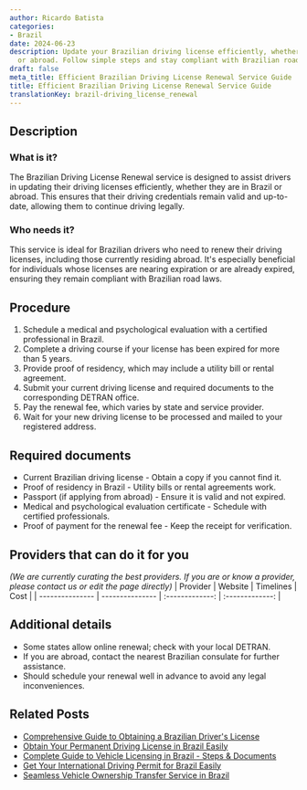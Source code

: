 ```yaml
---
author: Ricardo Batista
categories:
- Brazil
date: 2024-06-23
description: Update your Brazilian driving license efficiently, whether in Brazil
  or abroad. Follow simple steps and stay compliant with Brazilian road laws.
draft: false
meta_title: Efficient Brazilian Driving License Renewal Service Guide
title: Efficient Brazilian Driving License Renewal Service Guide
translationKey: brazil-driving_license_renewal
---
```



## Description
### What is it?
The Brazilian Driving License Renewal service is designed to assist drivers in updating their driving licenses efficiently, whether they are in Brazil or abroad. This ensures that their driving credentials remain valid and up-to-date, allowing them to continue driving legally.

### Who needs it?
This service is ideal for Brazilian drivers who need to renew their driving licenses, including those currently residing abroad. It's especially beneficial for individuals whose licenses are nearing expiration or are already expired, ensuring they remain compliant with Brazilian road laws.

## Procedure

1. Schedule a medical and psychological evaluation with a certified professional in Brazil.
2. Complete a driving course if your license has been expired for more than 5 years.
3. Provide proof of residency, which may include a utility bill or rental agreement.
4. Submit your current driving license and required documents to the corresponding DETRAN office.
5. Pay the renewal fee, which varies by state and service provider.
6. Wait for your new driving license to be processed and mailed to your registered address.


## Required documents

- Current Brazilian driving license - Obtain a copy if you cannot find it.
- Proof of residency in Brazil - Utility bills or rental agreements work.
- Passport (if applying from abroad) - Ensure it is valid and not expired.
- Medical and psychological evaluation certificate - Schedule with certified professionals.
- Proof of payment for the renewal fee - Keep the receipt for verification.


## Providers that can do it for you
_(We are currently curating the best providers. If you are or know a provider, please contact us or edit the page directly)_
| Provider        |     Website     |     Timelines    |       Cost      |
| --------------- | --------------- |  :-------------: | :-------------: |

## Additional details

- Some states allow online renewal; check with your local DETRAN.
- If you are abroad, contact the nearest Brazilian consulate for further assistance.
- Should schedule your renewal well in advance to avoid any legal inconveniences.

## Related Posts

- [Comprehensive Guide to Obtaining a Brazilian Driver's License](https://tramitit.com/guides/brazil/driving_license/)
- [Obtain Your Permanent Driving License in Brazil Easily](https://tramitit.com/guides/brazil/permanent_driving_license/)
- [Complete Guide to Vehicle Licensing in Brazil - Steps & Documents](https://tramitit.com/guides/brazil/vehicle_licensing/)
- [Get Your International Driving Permit for Brazil Easily](https://tramitit.com/guides/brazil/international_driving_permit/)
- [Seamless Vehicle Ownership Transfer Service in Brazil](https://tramitit.com/guides/brazil/vehicle_transfer/)